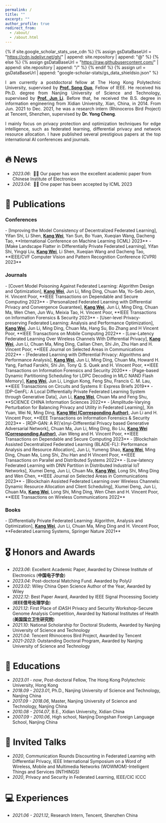 ```yaml
---
permalink: /
title: ""
excerpt: ""
author_profile: true
redirect_from: 
  - /about/
  - /about.html
---
```


{% if site.google_scholar_stats_use_cdn %}
{% assign gsDataBaseUrl = "https://cdn.jsdelivr.net/gh/" | append: site.repository | append: "@" %}
{% else %}
{% assign gsDataBaseUrl = "https://raw.githubusercontent.com/" | append: site.repository | append: "/" %}
{% endif %}
{% assign url = gsDataBaseUrl | append: "google-scholar-stats/gs_data_shieldsio.json" %}

<span class='anchor' id='about-me'></span>

<p align="justify"> I am currently a postdoctoral fellow at The Hong Kong Polytechnic University, supervised by <a href = "https://scholar.google.com/citations?user=Ib-sizwAAAAJ&hl=zh-CN&oi=ao"><b>Prof. Song Guo</b></a>, Fellow of IEEE. He received his Ph.D. degree from Nanjing University of Science and Technology, supervised by <a href = "https://scholar.google.com/citations?user=pg2qGzQAAAAJ&hl=zh-CN"><b>Prof. Jun Li</b></a>. Before that, he received the B.S. degree in information engineering from Xidian University, Xian, China, in 2014. From Jun. 2021 to Dec. 2021, he was a research intern (Rhinoceros Bird Project) at Tencent, Shenzhen, supervised by <b>Dr. Yong Cheng</b>. </p>

<p align="justify"> I mainly focus on privacy protection and optimization techniques for edge intelligence, such as federated learning, differential privacy and network resource allocation. I have published several prestigious papers at the top international AI conferences and journals. </p>


# 🔥 News
- *2023.06*: &nbsp;🎉🎉 Our paper has won the excellent academic paper from Chinese Institute of Electronics
- *2023.04*: &nbsp;🎉🎉 One paper has been accepted by ICML 2023 

# 📝 Publications
<h3>Conferences</h3>
- [Improving the Model Consistency of Decentralized Federated Learning], Yifan Shi, Li Shen, <u><b>Kang Wei</b></u>, Yan Sun, Bo Yuan, Xueqian Wang, Dacheng Tao, **International Conference on Machine Learning (ICML) 2023**
- [Make Landscape Flatter in Differentially Private Federated Learning], Yifan Shi, Yingqi Liu, <u><b>Kang Wei</b></u>, Li Shen, Xueqian Wang and Dacheng Tao, **IEEE/CVF Computer Vision and Pattern Recognition Conference (CVPR) 2023**

<h3>Journals</h3>
- [Covert Model Poisoning Against Federated Learning: Algorithm Design and Optimization], <u><b>Kang Wei</b></u>, Jun Li, Ming Ding, Chuan Ma, Yo-Seb Jeon, H. Vincent Poor, **IEEE Transactions on Dependable and Secure Computing 2023**
- [Personalized Federated Learning with Differential Privacy and Convergence Guarantee], <u><b>Kang Wei</b></u>, Jun Li, Ming Ding, Chuan Ma, Wen Chen, Jun Wu, Meixia Tao, H. Vincent Poor, **IEEE Transactions on Information Forensics & Security 2023**
- [User-level Privacy-preserving Federated Learning: Analysis and Performance Optimization], <u><b>Kang Wei</b></u>, Jun Li, Ming Ding, Chuan Ma, Hang Su, Bo Zhang and H Vincent Poor, **IEEE Transactions on Mobile Computing 2022**
- [Low-Latency Federated Learning Over Wireless Channels With Differential Privacy], <u><b>Kang Wei</b></u>, Jun Li, Chuan Ma, Ming Ding, Cailian Chen, Shi Jin, Zhu Han and H. Vincent Poor, **IEEE Journal on Selected Areas in Communications 2022**
- [Federated Learning with Differential Privacy: Algorithms and Performance Analysis], <u><b>Kang Wei</b></u>, Jun Li, Ming Ding, Chuan Ma, Howard H. Yang, Farhad Farokhi, Shi Jin, Tony Q. S. Quek and H. Vincent Poor, **IEEE Transactions on Information Forensics and Security 2020**
- [Page-based Dynamic Partitioning Scheduling for LDPC Decoding in MLC NAND Flash Memory], <u><b>Kang Wei</b></u>, Jun Li, Lingjun Kong, Feng Shu, Francis C. M. Lau, **IEEE Transactions on Circuits and Systems II: Express Briefs 2019**
- [DP-GenFL: A Local Differentially Private Federated Learning System through Generative Data], Jun Li, <u><b>Kang Wei</b></u>, Chuan Ma and Feng Shu, **SCIENCE CHINA Information Sciences 2022**
- [Amplitude-Varying Perturbation for Balancing Privacy and Utility in Federated Learning], Xin Yuan, Wei Ni, Ming Ding, <u><b>Kang Wei (Corresponding Author)</b></u>, Jun Li and H. Vincent Poor, **IEEE Transactions on Information Forensics & Security 2023**
- [RDP-GAN: A R{\'e}nyi-Differential Privacy based Generative Adversarial Network], Chuan Ma, Jun Li, Ming Ding, Bo Liu, <u><b>Kang Wei (Corresponding Author)</b></u>, Jian Weng and H. Vincent Poor, **IEEE Transactions on Dependable and Secure Computing 2023**
- [Blockchain Assisted Decentralized Federated Learning (BLADE-FL): Performance Analysis and Resource Allocation], Jun Li, Yumeng Shao, <u><b>Kang Wei</b></u>, Ming Ding, Chuan Ma, Long Shi, Zhu Han and H Vincent Poor, **IEEE Transactions on Parallel and Distributed Systems 2022**
- [Low-latency Federated Learning with DNN Partition in Distributed Industrial IoT Networks], Xiumei Deng, Jun Li, Chuan Ma, <u><b>Kang Wei</b></u>, Long Shi, Ming Ding and Wen Chen, **IEEE Journal on Selected Areas in Communications 2023**
- [Blockchain Assisted Federated Learning over Wireless Channels: Dynamic Resource Allocation and Client Scheduling], Xiumei Deng, Jun Li, Chuan Ma, <u><b>Kang Wei</b></u>, Long Shi, Ming Ding, Wen Chen and H. Vincent Poor, **IEEE Transactions on Wireless Communications 2022**

<h3>Books</h3>
- [Differentially Private Federated Learning: Algorithm, Analysis and Optimization], <u><b>Kang Wei</b></u>, Jun Li, Chuan Ma, Ming Ding and H. Vincent Poor, **Federated Learning Systems, Springer Nature 2021**

# 🎖 Honors and Awards
- *2023.06*: Excellent Academic Paper, Awarded by Chinese Institute of Electronics (<b>中国电子学会</b>)
- *2023.04*: Post-doctoral Matching Fund. Awarded by PolyU
- *2023.02*: Wiley China Open Science Author of the Year, Awarded by Wiley
- *2022.12*: Best Paper Award, Awarded by IEEE Signal Processing Society (<b>IEEE信号处理学会</b>)
- *2021.12*: First Place of iDASH Privacy and Security Workshop-Secure Genome Analysis Competition, Awarded by National Institutes of Health (<b>美国国立卫生研究院</b>)
- *2021.10*: National Scholarship for Doctoral Students, Awarded by Nanjing University of Science and Technology 
- *2021.04*: Tencent Rhinoceros Bird Project, Awarded by Tencent
- *2021-2023*: Outstanding Doctoral Program, Awarded by Nanjing University of Science and Technology

# 📖 Educations
- *2023.01 - now*, Post-doctoral Fellow, The Hong Kong Polytechnic University, Hong Kong 
- *2018.09 - 2023.01*, Ph.D., Nanjing University of Science and Technology, Nanjing China
- *2017.09 - 2018.06*, Master, Nanjing University of Science and Technology, Nanjing China
- *2010.08 - 2014.07*, B.E., Xidian University, Xidian China
- *2007.09 - 2010.06*, High school, Nanjing Dongshan Foreign Language School, Nanjing China 

# 💬 Invited Talks
- *2020*, Communication Rounds Discounting in Federated Learning with Differential Privacy, IEEE International Symposium on a Word of Wireless, Mobile and Multimedia Networks (WOWMOM)-Intelligent Things and Services (INTHINGS) 
- *2020*, Privacy and Security in Federated Learning, IEEE/CIC ICCC

# 💻 Experiences
- *2021.06 - 2021.12*, Research Intern, Tencent, Shenzhen China
